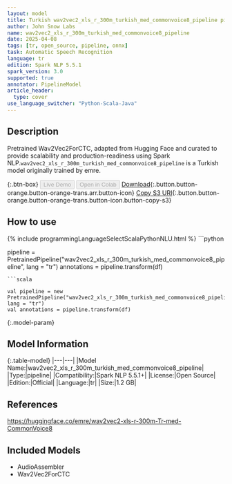 ```yaml
---
layout: model
title: Turkish wav2vec2_xls_r_300m_turkish_med_commonvoice8_pipeline pipeline Wav2Vec2ForCTC from emre
author: John Snow Labs
name: wav2vec2_xls_r_300m_turkish_med_commonvoice8_pipeline
date: 2025-04-08
tags: [tr, open_source, pipeline, onnx]
task: Automatic Speech Recognition
language: tr
edition: Spark NLP 5.5.1
spark_version: 3.0
supported: true
annotator: PipelineModel
article_header:
  type: cover
use_language_switcher: "Python-Scala-Java"
---
```


## Description

Pretrained Wav2Vec2ForCTC, adapted from Hugging Face and curated to provide scalability and production-readiness using Spark NLP.`wav2vec2_xls_r_300m_turkish_med_commonvoice8_pipeline` is a Turkish model originally trained by emre.

{:.btn-box}
<button class="button button-orange" disabled>Live Demo</button>
<button class="button button-orange" disabled>Open in Colab</button>
[Download](https://s3.amazonaws.com/auxdata.johnsnowlabs.com/public/models/wav2vec2_xls_r_300m_turkish_med_commonvoice8_pipeline_tr_5.5.1_3.0_1744148935249.zip){:.button.button-orange.button-orange-trans.arr.button-icon}
[Copy S3 URI](s3://auxdata.johnsnowlabs.com/public/models/wav2vec2_xls_r_300m_turkish_med_commonvoice8_pipeline_tr_5.5.1_3.0_1744148935249.zip){:.button.button-orange.button-orange-trans.button-icon.button-copy-s3}

## How to use



<div class="tabs-box" markdown="1">
{% include programmingLanguageSelectScalaPythonNLU.html %}
```python

pipeline = PretrainedPipeline("wav2vec2_xls_r_300m_turkish_med_commonvoice8_pipeline", lang = "tr")
annotations =  pipeline.transform(df)   

```
```scala

val pipeline = new PretrainedPipeline("wav2vec2_xls_r_300m_turkish_med_commonvoice8_pipeline", lang = "tr")
val annotations = pipeline.transform(df)

```
</div>

{:.model-param}
## Model Information

{:.table-model}
|---|---|
|Model Name:|wav2vec2_xls_r_300m_turkish_med_commonvoice8_pipeline|
|Type:|pipeline|
|Compatibility:|Spark NLP 5.5.1+|
|License:|Open Source|
|Edition:|Official|
|Language:|tr|
|Size:|1.2 GB|

## References

https://huggingface.co/emre/wav2vec2-xls-r-300m-Tr-med-CommonVoice8

## Included Models

- AudioAssembler
- Wav2Vec2ForCTC